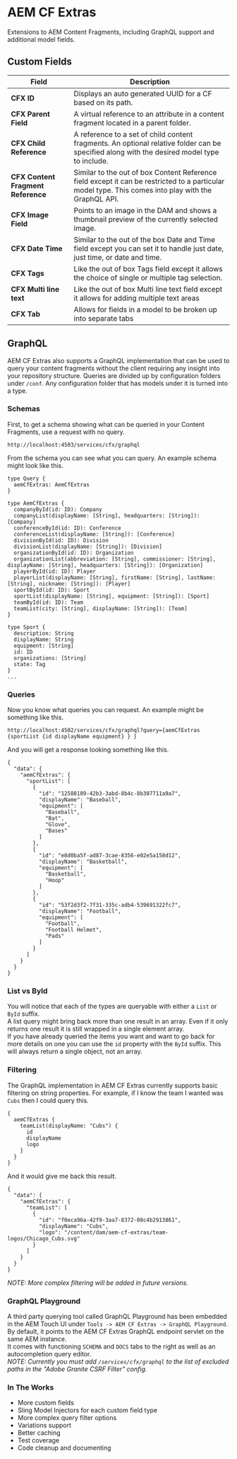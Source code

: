# AEM CF Extras
Extensions to AEM Content Fragments, including GraphQL support and additional model fields.

## Custom Fields
Field | Description
------------ | -------------
**CFX ID** | Displays an auto generated UUID for a CF based on its path.
**CFX Parent Field** | A virtual reference to an attribute in a content fragment located in a parent folder.
**CFX Child Reference** | A reference to a set of child content fragments. An optional relative folder can be specified along with the desired model type to include.
**CFX Content Fragment Reference** | Similar to the out of box Content Reference field except it can be restricted to a particular model type. This comes into play with the GraphQL API.
**CFX Image Field** | Points to an image in the DAM and shows a thumbnail preview of the currently selected image.
**CFX Date Time** | Similar to the out of the box Date and Time field except you can set it to handle just date, just time, or date and time.
**CFX Tags** | Like the out of box Tags field except it allows the choice of single or multiple tag selection.
**CFX Multi line text** | Like the out of box Multi line text field except it allows for adding multiple text areas
**CFX Tab** | Allows for fields in a model to be broken up into separate tabs

## GraphQL ##
AEM CF Extras also supports a GraphQL implementation that can be used to query your content fragments without the client requiring any insight into your repository structure.
Queries are divided up by configuration folders under `/conf`.  Any configuration folder that has models under it is turned into a type.  
### Schemas ###
First, to get a schema showing what can be queried in your Content Fragments, use a request with no query.  
```
http://localhost:4503/services/cfx/graphql
```  
From the schema you can see what you can query.  An example schema might look like this.  
```
type Query {
  aemCfExtras: AemCfExtras
}

type AemCfExtras {
  companyById(id: ID): Company
  companyList(displayName: [String], headquarters: [String]): [Company]
  conferenceById(id: ID): Conference
  conferenceList(displayName: [String]): [Conference]
  divisionById(id: ID): Division
  divisionList(displayName: [String]): [Division]
  organizationById(id: ID): Organization
  organizationList(abbreviation: [String], commissioner: [String], displayName: [String], headquarters: [String]): [Organization]
  playerById(id: ID): Player
  playerList(displayName: [String], firstName: [String], lastName: [String], nickname: [String]): [Player]
  sportById(id: ID): Sport
  sportList(displayName: [String], equipment: [String]): [Sport]
  teamById(id: ID): Team
  teamList(city: [String], displayName: [String]): [Team]
}

type Sport {
  description: String
  displayName: String
  equipment: [String]
  id: ID
  organizations: [String]
  state: Tag
}
...
```
### Queries ###
Now you know what queries you can request.  An example might be something like this.  
```
http://localhost:4502/services/cfx/graphql?query={aemCfExtras {sportList {id displayName equipment} } }
```
And you will get a response looking something like this.
```
{
  "data": {
    "aemCfExtras": {
      "sportList": [
        {
          "id": "12588189-42b3-3abd-8b4c-8b307711a9a7",
          "displayName": "Baseball",
          "equipment": [
            "Baseball",
            "Bat",
            "Glove",
            "Bases"
          ]
        },
        {
          "id": "e8d0ba5f-ad87-3cae-8356-e02e5a158d12",
          "displayName": "Basketball",
          "equipment": [
            "Basketball",
            "Hoop"
          ]
        },
        {
          "id": "53f2d3f2-7f31-335c-adb4-539691322fc7",
          "displayName": "Football",
          "equipment": [
            "Football",
            "Football Helmet",
            "Pads"
          ]
        }
      ]
    }
  }
}
```
### List vs ById ###
You will notice that each of the types are queryable with either a `List` or `ById` suffix.  
A list query might bring back more than one result in an array.  Even if it only returns one result it is still wrapped in a single element array.  
If you have already queried the items you want and want to go back for more details on one you can use the `id` property with the `ById` suffix.  This will always return a single object, not an array.  

### Filtering ###
The GraphQL implementation in AEM CF Extras currently supports basic filtering on string properties.  For example, if I know the team I wanted was `Cubs` then I could query this.
```
{
  aemCfExtras {
    teamList(displayName: "Cubs") {
      id
      displayName
      logo
    }
  }
}
```
And it would give me back this result.
```
{
  "data": {
    "aemCfExtras": {
      "teamList": [
        {
          "id": "f0eca96a-42f9-3aa7-8372-08c4b2913861",
          "displayName": "Cubs",
          "logo": "/content/dam/aem-cf-extras/team-logos/Chicago_Cubs.svg"
        }
      ]
    }
  }
}
```
*NOTE: More complex filtering will be added in future versions.*

### GraphQL Playground ###
A third party querying tool called GraphQL Playground has been embedded in the AEM Touch UI under `Tools -> AEM CF Extras -> GraphQL Playground`.  
By default, it points to the AEM CF Extras GraphQL endpoint servlet on the same AEM instance.  
It comes with functioning `SCHEMA` and `DOCS` tabs to the right as well as an autocompletion query editor.  
*NOTE: Currently you must add `/services/cfx/graphql` to the list of excluded paths in the "Adobe Granite CSRF Filter" config.*  

### In The Works ###
* More custom fields
* Sling Model Injectors for each custom field type
* More complex query filter options
* Variations support
* Better caching
* Test coverage
* Code cleanup and documenting